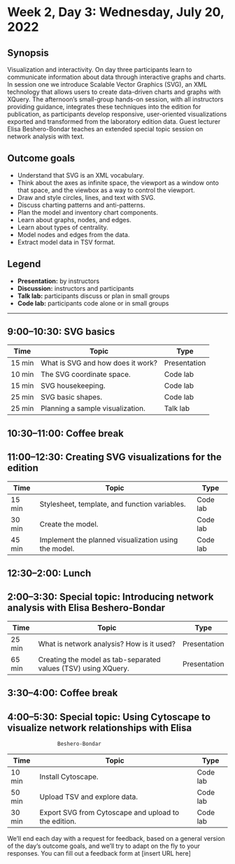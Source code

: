 # Week 2, Day 3: Wednesday, July 20, 2022
## Synopsis

Visualization and interactivity. On day three participants learn to communicate
                information about data through interactive graphs and charts. In session one we
                introduce Scalable Vector Graphics (SVG), an XML technology that allows users to
                create data-driven charts and graphs with XQuery. The afternoon’s small-group
                hands-on session, with all instructors providing guidance, integrates these
                techniques into the edition for publication, as participants develop responsive,
                user-oriented visualizations exported and transformed from the laboratory edition
                data. Guest lecturer Elisa Beshero-Bondar teaches an extended special topic session
                on network analysis with text.

## Outcome goals
* Understand that SVG is an XML vocabulary.
* Think about the axes as infinite space, the viewport as a window onto that space, and the viewbox as a way to control the viewport.
* Draw and style circles, lines, and text with SVG.
* Discuss charting patterns and anti-patterns.
* Plan the model and inventory chart components.
* Learn about graphs, nodes, and edges.
* Learn about types of centrality.
* Model nodes and edges from the data.
* Extract model data in TSV format.

## Legend

* **Presentation:** by instructors
* **Discussion:** instructors and participants
* **Talk lab:** participants discuss or plan in small groups
* **Code lab:** participants code alone or in small groups

* * *
## 9:00–10:30: SVG basics

Time | Topic | Type
---- | ---- | ---- 
15 min | What is SVG and how does it work? | Presentation
10 min | The SVG coordinate space. | Code lab
15 min | SVG housekeeping. | Code lab
25 min | SVG basic shapes. | Code lab
25 min | Planning a sample visualization. | Talk lab

## 10:30–11:00: Coffee break

## 11:00–12:30: Creating SVG visualizations for the edition

Time | Topic | Type
---- | ---- | ---- 
15 min | Stylesheet, template, and function variables. | Code lab
30 min | Create the model. | Code lab
45 min | Implement the planned visualization using the model. | Code lab

## 12:30–2:00: Lunch

## 2:00–3:30: Special topic: Introducing network analysis with Elisa Beshero-Bondar

Time | Topic | Type
---- | ---- | ---- 
25 min | What is network analysis? How is it used? | Presentation
65 min | Creating the model as tab-separated values (TSV) using XQuery. | Presentation

## 3:30–4:00: Coffee break

## 4:00–5:30: Special topic: Using Cytoscape to visualize network relationships with Elisa
                    Beshero-Bondar

Time | Topic | Type
---- | ---- | ---- 
10 min | Install Cytoscape. | Code lab
50 min | Upload TSV and explore data. | Code lab
30 min | Export SVG from Cytoscape and upload to the edition. | Code lab

We’ll end each day with a request for feedback, based on a general version of the day’s outcome goals, and we’ll try to adapt on the fly to your responses. You can fill out a feedback form at [insert URL here]